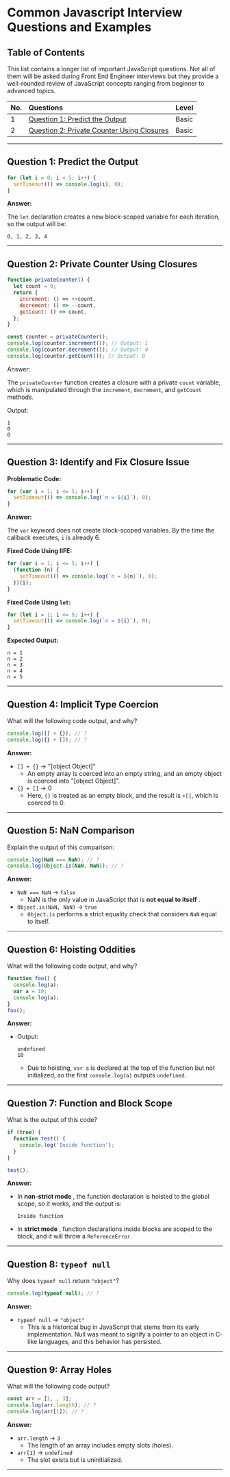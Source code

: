 # Common Javascript Interview Questions and Examples

## Table of Contents

This list contains a longer list of important JavaScript questions. Not all of them will be asked during Front End Engineer interviews but they provide a well-rounded review of JavaScript concepts ranging from beginner to advanced topics.

<!-- TABLE_OF_CONTENTS:ALL:START -->

| No. | Questions                                                                                        | Level |
| --- | :---------------- | :---- |
| 1   | [Question 1: Predict the Output](#q1) | Basic |
| 2   | [Question 2: Private Counter Using Closures](#q2)   | Basic |

---

## Question 1: Predict the Output

```javascript
for (let i = 0; i < 5; i++) {
  setTimeout(() => console.log(i), 0);
}
```

**Answer:**

The `let` declaration creates a new block-scoped variable for each iteration, so the output will be:

```
0, 1, 2, 3, 4
```

---

## Question 2: Private Counter Using Closures

```javascript
function privateCounter() {
  let count = 0;
  return {
    increment: () => ++count,
    decrement: () => --count,
    getCount: () => count,
  };
}

const counter = privateCounter();
console.log(counter.increment()); // Output: 1
console.log(counter.decrement()); // Output: 0
console.log(counter.getCount()); // Output: 0
```

Answer:

The `privateCounter` function creates a closure with a private `count` variable, which is manipulated through the `increment`, `decrement`, and `getCount` methods.

Output:

```
1
0
0
```

---

## **Question 3: Identify and Fix Closure Issue**

**Problematic Code:**

```javascript
for (var i = 1; i <= 5; i++) {
  setTimeout(() => console.log(`n = ${i}`), 0);
}
```

**Answer:**

The `var` keyword does not create block-scoped variables. By the time the callback executes, `i` is already 6.

**Fixed Code Using IIFE:**

```javascript
for (var i = 1; i <= 5; i++) {
  (function (n) {
    setTimeout(() => console.log(`n = ${n}`), 0);
  })(i);
}
```

**Fixed Code Using `let`:**

```javascript
for (let i = 1; i <= 5; i++) {
  setTimeout(() => console.log(`n = ${i}`), 0);
}
```

**Expected Output:**

```
n = 1
n = 2
n = 3
n = 4
n = 5
```

---

## **Question 4: Implicit Type Coercion**

What will the following code output, and why?

```javascript
console.log([] + {}); // ?
console.log({} + []); // ?
```

**Answer:**

- `[] + {}` → "[object Object]"
  - An empty array is coerced into an empty string, and an empty object is coerced into "[object Object]".
- `{} + []` → 0
  - Here, `{}` is treated as an empty block, and the result is `+[]`, which is coerced to 0.

---

## **Question 5: NaN Comparison**

Explain the output of this comparison:

```javascript
console.log(NaN === NaN); // ?
console.log(Object.is(NaN, NaN)); // ?
```

**Answer:**

- `NaN === NaN` → `false`
  - NaN is the only value in JavaScript that is **not equal to itself** .
- `Object.is(NaN, NaN)` → `true`
  - `Object.is` performs a strict equality check that considers `NaN` equal to itself.

---

## **Question 6: Hoisting Oddities**

What will the following code output, and why?

```javascript
function foo() {
  console.log(a);
  var a = 10;
  console.log(a);
}
foo();
```

**Answer:**

- Output:

  ```
  undefined
  10
  ```

  - Due to hoisting, `var a` is declared at the top of the function but not initialized, so the first `console.log(a)` outputs `undefined`.

---

## **Question 7: Function and Block Scope**

What is the output of this code?

```javascript
if (true) {
  function test() {
    console.log('Inside function');
  }
}

test();
```

**Answer:**

- In **non-strict mode** , the function declaration is hoisted to the global scope, so it works, and the output is:
  ```
  Inside function
  ```
- In **strict mode** , function declarations inside blocks are scoped to the block, and it will throw a `ReferenceError`.

---

## **Question 8: `typeof null`**

Why does `typeof null` return `"object"`?

```javascript
console.log(typeof null); // ?
```

**Answer:**

- `typeof null` → `"object"`
  - This is a historical bug in JavaScript that stems from its early implementation. Null was meant to signify a pointer to an object in C-like languages, and this behavior has persisted.

---

## **Question 9: Array Holes**

What will the following code output?

```javascript
const arr = [1, , 3];
console.log(arr.length); // ?
console.log(arr[1]); // ?
```

**Answer:**

- `arr.length` → `3`
  - The length of an array includes empty slots (holes).
- `arr[1]` → `undefined`
  - The slot exists but is uninitialized.

---
